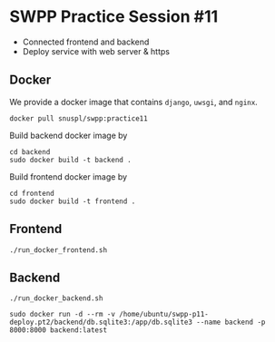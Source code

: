# SWPP Practice Session #11
- Connected frontend and backend
- Deploy service with web server & https

## Docker 
We provide a docker image that contains `django`, `uwsgi`, and `nginx`.
```
docker pull snuspl/swpp:practice11
```

Build backend docker image by 
```
cd backend
sudo docker build -t backend .
```

Build frontend docker image by 
```
cd frontend
sudo docker build -t frontend .
```

## Frontend
```
./run_docker_frontend.sh
```

## Backend
```
./run_docker_backend.sh
```

```
sudo docker run -d --rm -v /home/ubuntu/swpp-p11-deploy.pt2/backend/db.sqlite3:/app/db.sqlite3 --name backend -p 8000:8000 backend:latest
```